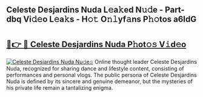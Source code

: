 ## Celeste Desjardins Nuda L𝚎a𝚔ed N𝚞𝚍e - Part-dbq Vi𝚍𝚎o L𝚎a𝚔s - H𝚘𝚝 O𝚗𝚕yf𝚊ns P𝚑𝚘tos a6IdG

# <h2><a href="http://kf0o9eh.oniu.top/?m=Celeste+Desjardins+Nuda">🔗👉 🔴 Celeste Desjardins Nuda P𝚑ot𝚘𝚜 V𝚒d𝚎o</a></h2>

[![Celeste Desjardins Nuda Nu𝚍e𝚜](https://i.imgur.com/0qMVB7G.gif)](http://kf0o9eh.oniu.top/?m=Celeste+Desjardins+Nuda)
Online thought leader Celeste Desjardins Nuda, recognized for sharing dance and lifestyle content, consisting of performances and personal vlogs. The public persona of Celeste Desjardins Nuda is defined by its sincere and genuine demeanor, but the mysteries of his private life remain a tantalizing enigma.  
